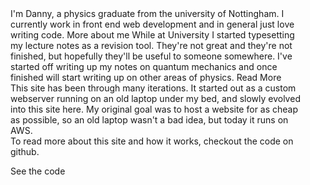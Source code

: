 <StandardHead />
<Logo settings={{ start: 0.3, initiallyVisible: false }} />
<Menu />
<Greeting />
<Footer>
    <Padding>
            <Box mb={220}>
            <VBar>
                <Title>Who am I?</Title>
            </VBar>
            <Text lineHeight={2} fontSize={20} fontFamily="Montserrat, sans serif" mb={10}>
            I'm Danny, a physics graduate from the university of Nottingham. I currently work in front end web development and in general just love writing code.
            </Text>
            <LinkButton href="/about">More about me</LinkButton>
            </Box>
        <Box mb={220}>
            <VBar>
                <Title>Physics Notes</Title>
            </VBar>
            <Text lineHeight={2} fontSize={20} fontFamily="Montserrat, sans serif" mb={10}>
While at University I started typesetting my lecture notes as a revision tool. They're not great and they're not finished, but hopefully they'll be useful to someone somewhere. I've started off writing up my notes on quantum mechanics and once finished will start writing up on other areas of physics.
            </Text>
            <LinkButton href="/physics">Read More</LinkButton>
            </Box>
        <Box mb={100}>
            <VBar>
                <Title>Building a Blog</Title>
            </VBar>
            <Text lineHeight={2} fontSize={20} fontFamily="Montserrat, sans serif" mb={10}>
This site has been through many iterations. It started out as a custom webserver running on an old laptop under my bed, and slowly evolved into this site here. My original goal was to host a website for as cheap as possible, so an old laptop wasn't a bad idea, but today it runs on AWS.
<br/>
To read more about this site and how it works, checkout the code on github.
</Text>

<LinkButton href={constants.Links.GithubSiteRepo}>See the code</LinkButton>
</Box>
</Padding>

</Footer>
